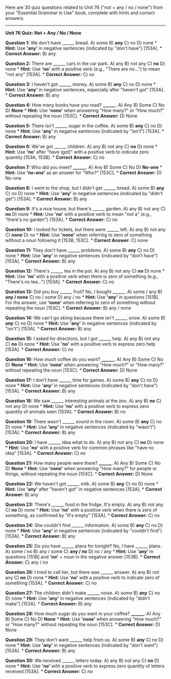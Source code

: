 Here are 30 quiz questions related to Unit 76 ("not + any / no / none") from your "Essential Grammar in Use" book, complete with hints and correct answers.

---

**Unit 76 Quiz: Not + Any / No / None**

**Question 1:** We don't have ______ bread.
A) some
B) **any**
C) no
D) none
    *   **Hint:** Use **'any'** in negative sentences (indicated by "don't have") [153A].
    *   **Correct Answer:** B) any

**Question 2:** There are ______ cars in the car park.
A) any
B) not any
C) **no**
D) none
    *   **Hint:** Use **'no'** with a positive verb (e.g., "There are no...") to mean "not any" [153A].
    *   **Correct Answer:** C) no

**Question 3:** I haven't got ______ money.
A) some
B) **any**
C) no
D) none
    *   **Hint:** Use **'any'** in negative sentences, especially after "haven't got" [153A].
    *   **Correct Answer:** B) any

**Question 4:** How many books have you read? **______**.
A) Any
B) Some
C) No
D) **None**
    *   **Hint:** Use **'none'** when answering "How many?" or "How much?" without repeating the noun [153C].
    *   **Correct Answer:** D) None

**Question 5:** There isn't ______ sugar in the coffee.
A) some
B) **any**
C) no
D) none
    *   **Hint:** Use **'any'** in negative sentences (indicated by "isn't") [153A].
    *   **Correct Answer:** B) any

**Question 6:** We've got ______ children.
A) any
B) not any
C) **no**
D) none
    *   **Hint:** Use **'no'** after "have (got)" with a positive verb to indicate zero quantity [153A, 153B].
    *   **Correct Answer:** C) no

**Question 7:** Who did you meet? **______**.
A) Any
B) Some
C) No
D) **No-one**
    *   **Hint:** Use **'no-one'** as an answer for "Who?" [153C].
    *   **Correct Answer:** D) No-one

**Question 8:** I went to the shop, but I didn't get ______ bread.
A) some
B) **any**
C) no
D) none
    *   **Hint:** Use **'any'** in negative sentences (indicated by "didn't get") [153A].
    *   **Correct Answer:** B) any

**Question 9:** It's a nice house, but there's ______ garden.
A) any
B) not any
C) **no**
D) none
    *   **Hint:** Use **'no'** with a positive verb to mean "not a" (e.g., "there's no garden") [153A].
    *   **Correct Answer:** C) no

**Question 10:** I looked for tickets, but there were ______ left.
A) any
B) not any
C) **none**
D) no
    *   **Hint:** Use **'none'** when referring to zero of something without a noun following it [153B, 153C].
    *   **Correct Answer:** C) none

**Question 11:** They don't have ______ problems.
A) some
B) **any**
C) no
D) none
    *   **Hint:** Use **'any'** in negative sentences (indicated by "don't have") [153A].
    *   **Correct Answer:** B) any

**Question 12:** There's ______ tea in the pot.
A) any
B) not any
C) **no**
D) none
    *   **Hint:** Use **'no'** with a positive verb when there is zero of something (e.g., "There's no tea...") [153A].
    *   **Correct Answer:** C) no

**Question 13:** Did you buy ______ fruit? No, I bought ______.
A) some / any
B) **any / none**
C) no / some
D) any / no
    *   **Hint:** Use **'any'** in questions [151B]. For the answer, use **'none'** when referring to zero of something without repeating the noun [153C].
    *   **Correct Answer:** B) any / none

**Question 14:** We can't go skiing because there isn't ______ snow.
A) some
B) **any**
C) no
D) none
    *   **Hint:** Use **'any'** in negative sentences (indicated by "isn't") [153A].
    *   **Correct Answer:** B) any

**Question 15:** I asked for directions, but I got ______ help.
A) any
B) not any
C) **no**
D) none
    *   **Hint:** Use **'no'** with a positive verb to express zero help [153A].
    *   **Correct Answer:** C) no

**Question 16:** How much coffee do you want? **______**.
A) Any
B) Some
C) No
D) **None**
    *   **Hint:** Use **'none'** when answering "How much?" or "How many?" without repeating the noun [153C].
    *   **Correct Answer:** D) None

**Question 17:** I don't have ______ time for games.
A) some
B) **any**
C) no
D) none
    *   **Hint:** Use **'any'** in negative sentences (indicated by "don't have") [153A].
    *   **Correct Answer:** B) any

**Question 18:** We saw ______ interesting animals at the zoo.
A) any
B) **no**
C) not any
D) none
    *   **Hint:** Use **'no'** with a positive verb to express zero quantity of animals seen [153A].
    *   **Correct Answer:** B) no

**Question 19:** There wasn't ______ sound in the room.
A) some
B) **any**
C) no
D) none
    *   **Hint:** Use **'any'** in negative sentences (indicated by "wasn't") [153A].
    *   **Correct Answer:** B) any

**Question 20:** I have ______ idea what to do.
A) any
B) not any
C) **no**
D) none
    *   **Hint:** Use **'no'** with a positive verb for common phrases like "have no idea" [153A].
    *   **Correct Answer:** C) no

**Question 21:** How many people were there? **______**.
A) Any
B) Some
C) No
D) **None**
    *   **Hint:** Use **'none'** when answering "How many?" for people or things, without repeating the noun [153C].
    *   **Correct Answer:** D) None

**Question 22:** We haven't got ______ milk.
A) some
B) **any**
C) no
D) none
    *   **Hint:** Use **'any'** after "haven't got" in negative sentences [153A].
    *   **Correct Answer:** B) any

**Question 23:** There's ______ food in the fridge. It's empty.
A) any
B) not any
C) **no**
D) none
    *   **Hint:** Use **'no'** with a positive verb when there is zero of something, as confirmed by "It's empty" [153A].
    *   **Correct Answer:** C) no

**Question 24:** She couldn't find ______ information.
A) some
B) **any**
C) no
D) none
    *   **Hint:** Use **'any'** in negative sentences (indicated by "couldn't find") [153A].
    *   **Correct Answer:** B) any

**Question 25:** Do you have ______ plans for tonight? No, I have ______ plans.
A) some / no
B) any / some
C) **any / no**
D) no / any
    *   **Hint:** Use **'any'** in questions [151B] and **'no'** + noun in the negative answer [153B].
    *   **Correct Answer:** C) any / no

**Question 26:** I tried to call her, but there was ______ answer.
A) any
B) not any
C) **no**
D) none
    *   **Hint:** Use **'no'** with a positive verb to indicate zero of something [153A].
    *   **Correct Answer:** C) no

**Question 27:** The children didn't make ______ noise.
A) some
B) **any**
C) no
D) none
    *   **Hint:** Use **'any'** in negative sentences (indicated by "didn't make") [153A].
    *   **Correct Answer:** B) any

**Question 28:** How much sugar do you want in your coffee? **______**.
A) Any
B) Some
C) No
D) **None**
    *   **Hint:** Use **'none'** when answering "How much?" or "How many?" without repeating the noun [153C].
    *   **Correct Answer:** D) None

**Question 29:** They don't want ______ help from us.
A) some
B) **any**
C) no
D) none
    *   **Hint:** Use **'any'** in negative sentences (indicated by "don't want") [153A].
    *   **Correct Answer:** B) any

**Question 30:** We received ______ letters today.
A) any
B) not any
C) **no**
D) none
    *   **Hint:** Use **'no'** with a positive verb to express zero quantity of letters received [153A].
    *   **Correct Answer:** C) no